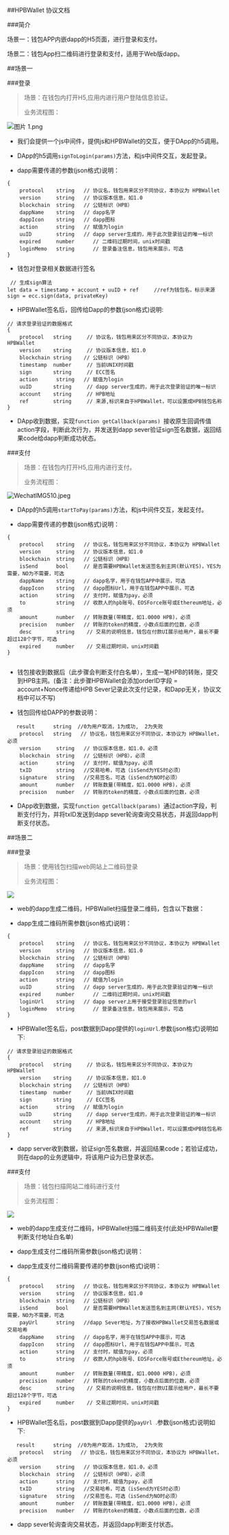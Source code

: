
##HPBWallet 协议文档

###简介

场景一：钱包APP内嵌dapp的H5页面，进行登录和支付。

场景二：钱包App扫二维码进行登录和支付，适用于Web版dapp。


##场景一

###登录

>场景：在钱包内打开H5,应用内进行用户登陆信息验证。
>
>业务流程图：

![图片 1.png](https://upload-images.jianshu.io/upload_images/4249667-04d0f6bd9d7339d9.png?imageMogr2/auto-orient/strip%7CimageView2/2/w/800)

* 我们会提供一个js中间件，提供js和HPBWallet的交互，便于DApp的h5调用。

* DApp的h5调用`signToLogin(params)`方法，和js中间件交互，发起登录。

* dapp需要传递的参数(json格式)说明：

```
{
    protocol	string   // 协议名，钱包用来区分不同协议，本协议为 HPBWallet
    version     string   // 协议版本信息，如1.0
    blockchain  string   // 公链标识（HPB）
    dappName    string   // dapp名字
    dappIcon    string   // dapp图标 
    action      string   // 赋值为login
    uuID        string   // dapp server生成的，用于此次登录验证的唯一标识   
    expired		number		// 二维码过期时间，unix时间戳
    loginMemo	string      // 登录备注信息，钱包用来展示，可选
}

```

* 钱包对登录相关数据进行签名

``` 
 // 生成sign算法
let data = timestamp + account + uuID + ref     //ref为钱包名，标示来源
sign = ecc.sign(data, privateKey)

```

* HPBWallet签名后，回传给Dapp的参数(json格式)说明:

```
// 请求登录验证的数据格式
{
    protocol   string     // 协议名，钱包用来区分不同协议，本协议为 HPBWallet
    version    string     // 协议版本信息，如1.0
    blockchain string    // 公链标识（HPB）
    timestamp  number     // 当前UNIX时间戳
    sign       string     // ECC签名
    action      string   // 赋值为login
    uuID       string     // dapp server生成的，用于此次登录验证的唯一标识     
    account    string     // HPB地址
    ref        string     // 来源,标识来自于HPBWallet，可以设置成HPB钱包名称
}

```

* DApp收到数据，实现`function getCallback(params) `接收原生回调传值action字段，判断此次行为，并发送到dapp sever验证sign签名数据，返回结果code给dapp判断成功状态。


###支付

>场景：在钱包内打开H5,应用内进行支付。
>
>业务流程图：

![WechatIMG510.jpeg](https://upload-images.jianshu.io/upload_images/4249667-3339805907ee9722.jpeg?imageMogr2/auto-orient/strip%7CimageView2/2/w/1000)


* DApp的h5调用`startToPay(params)`方法，和js中间件交互，发起支付。

* dapp需要传递的参数(json格式)说明：

```
{
	protocol    string   // 协议名，钱包用来区分不同协议，本协议为 HPBWallet
	version     string   // 协议版本信息，如1.0
	blockchain  string   // 公链标识（HPB）
	isSend      bool     // 是否需要HPBWallet发送签名到主网(默认YES)，YES为需要，NO为不需要，可选
	dappName    string   // dapp名字，用于在钱包APP中展示，可选
	dappIcon    string   // dapp图标Url，用于在钱包APP中展示，可选
	action      string   // 支付时，赋值为pay，必须
	to          string   // 收款人的hpb账号、EOSForce账号或Ethereum地址，必须
	amount      number   // 转账数量(带精度，如1.0000 HPB)，必须
	precision   number   // 转账的token的精度，小数点后面的位数，必须
	desc	    string    // 交易的说明信息，钱包在付款UI展示给用户，最长不要超过128个字节，可选
	expired	    number    // 交易过期时间，unix时间戳
}


```

* 钱包接收到数据后（此步骤会判断支付白名单），生成一笔HPB的转账，提交到HPB主网。(备注：此步骤HPBWallet会添加orderID字段 = account+Nonce传递给HPB Sever记录此次支付记录，和Dapp无关，协议文档中可以不写)


* 钱包回传给DAPP的参数说明：

```
   result      string  //0为用户取消，1为成功,  2为失败
    protocol   string   // 协议名，钱包用来区分不同协议，本协议为 HPBWallet，必须
	version     string   // 协议版本信息，如1.0，必须
	blockchain  string   // 公链标识（HPB），必须
	action      string   // 支付时，赋值为pay，必须
	txID        string   //交易哈希，可选（isSend为YES时必须）
	signature   string   //交易签名，可选（isSend为NO时必须）
	amount      number   // 转账数量(带精度，如1.0000 HPB)，必须
	precision   number   // 转账的token的精度，小数点后面的位数，必须

```

* DApp收到数据，实现`function getCallback(params) `通过action字段，判断支付行为，并将txID发送到dapp sever轮询查询交易状态，并返回dapp判断支付状态。



##场景二

###登录


>场景：使用钱包扫描web网站上二维码登录
>
>业务流程图：

![](https://camo.githubusercontent.com/064e3faaecbbe6fc1a921b141f54ced495a002db/687474703a2f2f6f6e2d696d672e636f6d2f63686172745f696d6167652f3562363538643564653462306265353065616366386630632e706e673f743d31)

* web的dapp生成二维码，HPBWallet扫描登录二维码，包含以下数据：

* dapp生成二维码所需参数(json格式)说明：

```
{
    protocol	string   // 协议名，钱包用来区分不同协议，本协议为 HPBWallet
    version     string   // 协议版本信息，如1.0
    blockchain  string   // 公链标识（HPB）
    dappName    string   // dapp名字
    dappIcon    string   // dapp图标 
    action      string   // 赋值为login
    uuID        string   // dapp server生成的，用于此次登录验证的唯一标识   
    expired		number		// 二维码过期时间，unix时间戳
    loginUrl    string   // dapp server上用于接受登录验证信息的url
    loginMemo	string      // 登录备注信息，钱包用来展示，可选
}

```
* HPBWallet签名后，post数据到Dapp提供的`loginUrl`.参数(json格式)说明如下:

```
// 请求登录验证的数据格式
{
    protocol   string     // 协议名，钱包用来区分不同协议，本协议为 HPBWallet
    version    string     // 协议版本信息，如1.0
    blockchain string    // 公链标识（HPB）
    timestamp  number     // 当前UNIX时间戳
    sign       string     // ECC签名
    action      string   // 赋值为login
    uuID       string     // dapp server生成的，用于此次登录验证的唯一标识     
    account    string     // HPB地址
    ref        string     // 来源,标识来自于HPBWallet，可以设置成HPB钱包名称
}

```

* dapp server收到数据，验证sign签名数据，并返回结果code；若验证成功，则在dapp的业务逻辑中，将该用户设为已登录状态。


###支付

>场景：钱包扫描网站二维码进行支付
>
>业务流程图：

![](https://camo.githubusercontent.com/2b53abbb167c7d4be9399b00abc32b50c13866b1/687474703a2f2f6f6e2d696d672e636f6d2f63686172745f696d6167652f3562363539346261653462303533613039633234666139612e706e673f743d31)

* web的dapp生成支付二维码，HPBWallet扫描二维码支付(此处HPBWallet要判断支付地址白名单)

* dapp生成支付二维码所需参数(json格式)说明：

* dapp生成支付二维码需要传递的参数(json格式)说明：

```
{
	protocol    string   // 协议名，钱包用来区分不同协议，本协议为 HPBWallet
	version     string   // 协议版本信息，如1.0
	blockchain  string   // 公链标识（HPB）
	isSend      bool     // 是否需要HPBWallet发送签名到主网(默认YES)，YES为需要，NO为不需要，可选
	payUrl      string   //dapp Sever地址，为了接收HPBWallet交易签名数据或交易哈希
	dappName    string   // dapp名字，用于在钱包APP中展示，可选
	dappIcon    string   // dapp图标Url，用于在钱包APP中展示，可选
	action      string   // 支付时，赋值为pay，必须
	to          string   // 收款人的hpb账号、EOSForce账号或Ethereum地址，必须
	amount      number   // 转账数量(带精度，如1.0000 HPB)，必须
	precision   number   // 转账的token的精度，小数点后面的位数，必须
	desc	    string    // 交易的说明信息，钱包在付款UI展示给用户，最长不要超过128个字节，可选
	expired	    number    // 交易过期时间，unix时间戳
}

```

* HPBWallet签名后，post数据到Dapp提供的`payUrl `.参数(json格式)说明如下:

```
   result      string  //0为用户取消，1为成功,  2为失败
    protocol   string   // 协议名，钱包用来区分不同协议，本协议为 HPBWallet，必须
	version     string   // 协议版本信息，如1.0，必须
	blockchain  string   // 公链标识（HPB），必须
	action      string   // 支付时，赋值为pay，必须
	txID        string   //交易哈希，可选（isSend为YES时必须）
	signature   string   //交易签名，可选（isSend为NO时必须）
	amount      number   // 转账数量(带精度，如1.0000 HPB)，必须
	precision   number   // 转账的token的精度，小数点后面的位数，必须

```

* dapp sever轮询查询交易状态，并返回dapp判断支付状态。